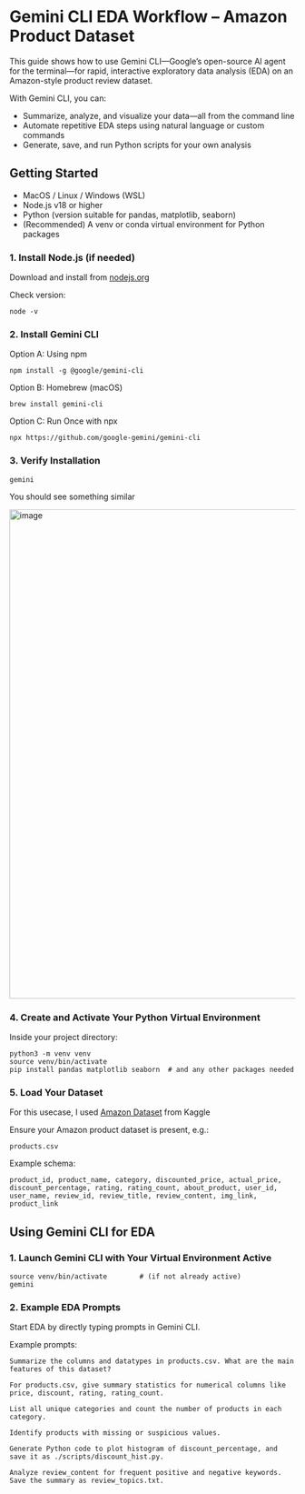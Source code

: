 # Gemini CLI EDA Workflow – Amazon Product Dataset

This guide shows how to use Gemini CLI—Google’s open-source AI agent for the terminal—for rapid, interactive exploratory data analysis (EDA) on an Amazon-style product review dataset.

With Gemini CLI, you can:

- Summarize, analyze, and visualize your data—all from the command line
- Automate repetitive EDA steps using natural language or custom commands
- Generate, save, and run Python scripts for your own analysis

## Getting Started

- MacOS / Linux / Windows (WSL)
- Node.js v18 or higher
- Python (version suitable for pandas, matplotlib, seaborn)
- (Recommended) A venv or conda virtual environment for Python packages

### 1. Install Node.js (if needed)

Download and install from [nodejs.org](https://nodejs.org/en)

Check version:

```
node -v
```

### 2. Install Gemini CLI

Option A: Using npm
```
npm install -g @google/gemini-cli
```

Option B: Homebrew (macOS)
```
brew install gemini-cli
```

Option C: Run Once with npx
```
npx https://github.com/google-gemini/gemini-cli
```

### 3. Verify Installation
```
gemini
```

You should see something similar

<img width="1512" height="861" alt="image" src="https://github.com/user-attachments/assets/c6298c62-51e6-4237-b5bc-593b36e7231d" />

### 4. Create and Activate Your Python Virtual Environment

Inside your project directory:

```
python3 -m venv venv
source venv/bin/activate
pip install pandas matplotlib seaborn  # and any other packages needed
```

### 5. Load Your Dataset

For this usecase, I used [Amazon Dataset](https://www.kaggle.com/datasets/karkavelrajaj/amazon-sales-dataset) from Kaggle

Ensure your Amazon product dataset is present, e.g.:

```
products.csv
```

Example schema:

```
product_id, product_name, category, discounted_price, actual_price, discount_percentage, rating, rating_count, about_product, user_id, user_name, review_id, review_title, review_content, img_link, product_link
```

## Using Gemini CLI for EDA

### 1. Launch Gemini CLI with Your Virtual Environment Active

```
source venv/bin/activate        # (if not already active)
gemini
```

### 2. Example EDA Prompts

Start EDA by directly typing prompts in Gemini CLI.

Example prompts:

```
Summarize the columns and datatypes in products.csv. What are the main features of this dataset?
```

```
For products.csv, give summary statistics for numerical columns like price, discount, rating, rating_count.
```

```
List all unique categories and count the number of products in each category.
```

```
Identify products with missing or suspicious values.
```

```
Generate Python code to plot histogram of discount_percentage, and save it as ./scripts/discount_hist.py.
```

```
Analyze review_content for frequent positive and negative keywords. Save the summary as review_topics.txt.
```




